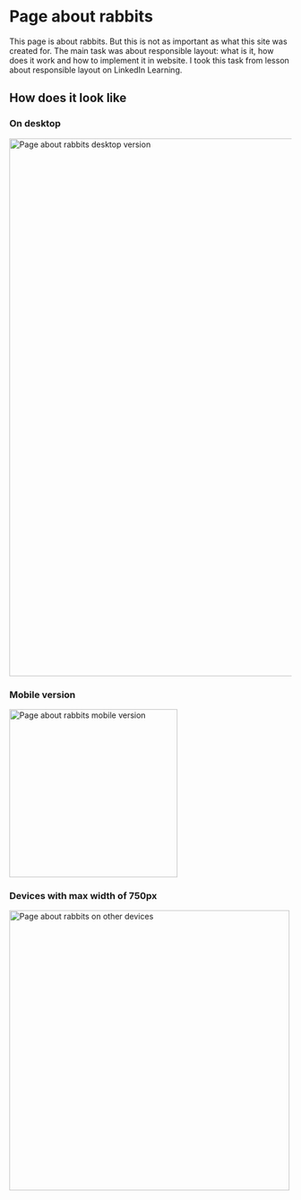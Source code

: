 # Page about rabbits
This page is about rabbits. But this is not as important as what this site was created for. The main task was about responsible layout: what is it, how does it work and how to implement it in website. I took this task from lesson about responsible layout on LinkedIn Learning.

## How does it look like
### On desktop
<img width="960" alt="Page about rabbits desktop version" src="https://github.com/Maria-Y01/page-about-rabbits/assets/136391989/97ac5590-e529-46a2-b2d9-affd4138e8c5">

### Mobile version
<img width="300" alt="Page about rabbits mobile version" src="https://github.com/Maria-Y01/page-about-rabbits/assets/136391989/db178598-6098-442b-8153-129e25586ef9">

### Devices with max width of 750px
<img width="500" alt="Page about rabbits on other devices" src="https://github.com/Maria-Y01/page-about-rabbits/assets/136391989/21113035-4824-4f13-b8db-1b40178a16f6">
